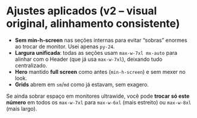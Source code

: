 # Ajustes aplicados (v2 – visual original, alinhamento consistente)

- **Sem min-h-screen** nas seções internas para evitar “sobras” enormes ao trocar de monitor. Usei apenas `py-24`.
- **Largura unificada**: todas as seções usam `max-w-7xl mx-auto` para alinhar com o Header (que já usa `max-w-7xl`), deixando tudo centralizado.
- **Hero** mantido **full screen** como antes (`min-h-screen`) e sem mexer no look.
- **Grids** abrem em `sm`/`md` como já estavam, sem exagero.

Se ainda sobrar espaço em monitores ultrawide, você pode **trocar só este número** em todos os `max-w-7xl` para `max-w-6xl` (mais estreito) ou `max-w-8xl` (mais largo).